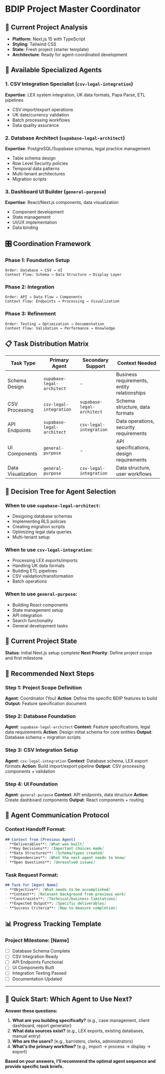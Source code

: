 # BDIP Project Master Coordinator

## 🎯 Current Project Analysis
- **Platform**: Next.js 15 with TypeScript
- **Styling**: Tailwind CSS
- **State**: Fresh project (starter template)
- **Architecture**: Ready for agent-coordinated development

## 🤖 Available Specialized Agents

### 1. CSV Integration Specialist (`csv-legal-integration`)
**Expertise**: LEX system integration, UK data formats, Papa Parse, ETL pipelines
- CSV import/export operations
- UK date/currency validation
- Batch processing workflows
- Data quality assurance

### 2. Database Architect (`supabase-legal-architect`)  
**Expertise**: PostgreSQL/Supabase schemas, legal practice management
- Table schema design
- Row Level Security policies
- Temporal data patterns
- Multi-tenant architectures
- Migration scripts

### 3. Dashboard UI Builder (`general-purpose`)
**Expertise**: React/Next.js components, data visualization
- Component development
- State management
- UI/UX implementation
- Data binding

## 🎛️ Coordination Framework

### Phase 1: Foundation Setup
```
Order: Database → CSV → UI
Context Flow: Schema → Data Structure → Display Layer
```

### Phase 2: Integration
```
Order: API → Data Flow → Components
Context Flow: Endpoints → Processing → Visualization
```

### Phase 3: Refinement
```
Order: Testing → Optimization → Documentation
Context Flow: Validation → Performance → Knowledge
```

## 📋 Task Distribution Matrix

| Task Type | Primary Agent | Secondary Support | Context Needed |
|-----------|--------------|------------------|----------------|
| Schema Design | `supabase-legal-architect` | - | Business requirements, entity relationships |
| CSV Processing | `csv-legal-integration` | `supabase-legal-architect` | Schema structure, data formats |
| API Endpoints | `supabase-legal-architect` | `csv-legal-integration` | Data operations, security requirements |
| UI Components | `general-purpose` | - | API specifications, design requirements |
| Data Visualization | `general-purpose` | `csv-legal-integration` | Data structure, user workflows |

## 🔄 Decision Tree for Agent Selection

### When to use `supabase-legal-architect`:
- Designing database schemas
- Implementing RLS policies
- Creating migration scripts
- Optimizing legal data queries
- Multi-tenant setup

### When to use `csv-legal-integration`:
- Processing LEX exports/imports
- Handling UK data formats
- Building ETL pipelines
- CSV validation/transformation
- Batch operations

### When to use `general-purpose`:
- Building React components
- State management setup
- API integration
- Search functionality
- General development tasks

## 🎯 Current Project State
**Status**: Initial Next.js setup complete
**Next Priority**: Define project scope and first milestone

## 🚀 Recommended Next Steps

### Step 1: Project Scope Definition
**Agent**: Coordinator (You)
**Action**: Define the specific BDIP features to build
**Output**: Feature specification document

### Step 2: Database Foundation
**Agent**: `supabase-legal-architect`
**Context**: Feature specifications, legal data requirements
**Action**: Design initial schema for core entities
**Output**: Database schema + migration scripts

### Step 3: CSV Integration Setup
**Agent**: `csv-legal-integration`
**Context**: Database schema, LEX export formats
**Action**: Build import/export pipeline
**Output**: CSV processing components + validation

### Step 4: UI Foundation
**Agent**: `general-purpose`
**Context**: API endpoints, data structure
**Action**: Create dashboard components
**Output**: React components + routing

## 💬 Agent Communication Protocol

### Context Handoff Format:
```markdown
## Context from [Previous Agent]
- **Deliverables**: [What was built]
- **Key Decisions**: [Important choices made]
- **Data Structures**: [Schema/types created]
- **Dependencies**: [What the next agent needs to know]
- **Open Questions**: [Unresolved issues]
```

### Task Request Format:
```markdown
## Task for [Agent Name]
- **Objective**: [What needs to be accomplished]
- **Context**: [Relevant background from previous work]
- **Constraints**: [Technical/business limitations]
- **Expected Output**: [Specific deliverables]
- **Success Criteria**: [How to measure completion]
```

## 📊 Progress Tracking Template

### Project Milestone: [Name]
- [ ] Database Schema Complete
- [ ] CSV Integration Ready
- [ ] API Endpoints Functional
- [ ] UI Components Built
- [ ] Integration Testing Passed
- [ ] Documentation Updated

---

## 🎯 Quick Start: Which Agent to Use Next?

**Answer these questions:**

1. **What are you building specifically?** (e.g., case management, client dashboard, report generator)
2. **What data sources exist?** (e.g., LEX exports, existing databases, manual entry)
3. **Who are the users?** (e.g., barristers, clerks, administrators)
4. **What's the primary workflow?** (e.g., import → process → display → export)

**Based on your answers, I'll recommend the optimal agent sequence and provide specific task briefs.**